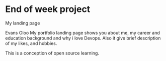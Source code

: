 # End of week project
My landing page

Evans Oloo
My portfolio landing page shows you about me, my career and education background and why i love Devops. Also it give brief description of my likes, and hobbies.

This is a conception of open source learning.
